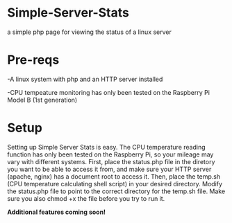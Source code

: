 # Simple-Server-Stats

a simple php page for viewing the status of a linux server

Pre-reqs
========
-A linux system with php and an HTTP server installed 

-CPU tempeature monitoring has only been tested on the Raspberry Pi Model B (1st generation)

Setup
=====
Setting up Simple Server Stats is easy. The CPU temperature reading function has only been tested on the Raspberry Pi, so your mileage may vary with different systems. First, place the status.php file in the diretory you want to be able to access it from, and make sure your HTTP server (apache, nginx) has a document root to access it. Then, place the temp.sh (CPU temperature calculating shell script) in your desired directory. Modify the status.php file to point to the correct directory for the temp.sh file. Make sure you also chmod +x the file before you try to run it. 

**Additional features coming soon!**
